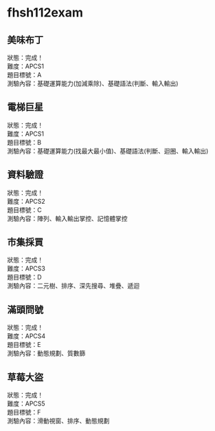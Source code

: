 # fhsh112exam
## 美味布丁
狀態：完成！  
難度：APCS1  
題目標號：A  
測驗內容：基礎運算能力(加減乘除)、基礎語法(判斷、輸入輸出)
## 電梯巨星
狀態：完成！  
難度：APCS1  
題目標號：B  
測驗內容：基礎運算能力(找最大最小值)、基礎語法(判斷、迴圈、輸入輸出)
## 資料驗證
狀態：完成！  
難度：APCS2  
題目標號：C  
測驗內容：陣列、輸入輸出掌控、記憶體掌控
## 市集採買
狀態：完成！  
難度：APCS3  
題目標號：D  
測驗內容：二元樹、排序、深先搜尋、堆疊、遞迴
## 滿頭問號
狀態：完成！  
難度：APCS4  
題目標號：E  
測驗內容：動態規劃、質數篩
## 草莓大盜
狀態：完成！  
難度：APCS5  
題目標號：F  
測驗內容：滑動視窗、排序、動態規劃
